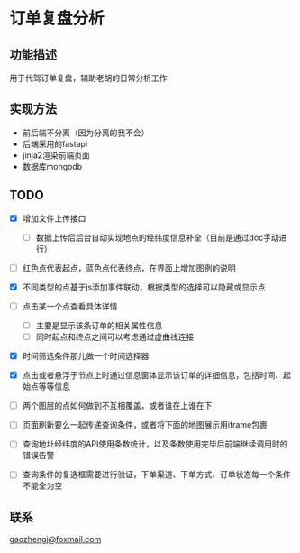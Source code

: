 # 订单复盘分析
## 功能描述
用于代驾订单复盘，辅助老胡的日常分析工作

## 实现方法
- 前后端不分离（因为分离的我不会）
- 后端采用的fastapi
- jinja2渲染前端页面
- 数据库mongodb

## TODO
-[x] 增加文件上传接口
    -[ ] 数据上传后后台自动实现地点的经纬度信息补全（目前是通过doc手动进行）
-[ ] 红色点代表起点，蓝色点代表终点，在界面上增加图例的说明
-[x] 不同类型的点基于js添加事件联动，根据类型的选择可以隐藏或显示点
-[ ] 点击某一个点查看具体详情
    -[ ] 主要是显示该条订单的相关属性信息
    -[ ] 同时起点和终点之间可以考虑通过虚曲线连接
-[x] 时间筛选条件那儿做一个时间选择器
-[x] 点击或者悬浮于节点上时通过信息窗体显示该订单的详细信息，包括时间、起始点等等信息
-[ ] 两个图层的点如何做到不互相覆盖，或者谁在上谁在下
-[ ] 页面刷新要么一起传递查询条件，或者将下面的地图展示用iframe包裹
-[ ] 查询地址经纬度的API使用条数统计，以及条数使用完毕后前端继续调用时的错误告警
-[ ] 查询条件的复选框需要进行验证，下单渠道、下单方式、订单状态每一个条件不能全为空


## 联系
gaozhengj@foxmail.com